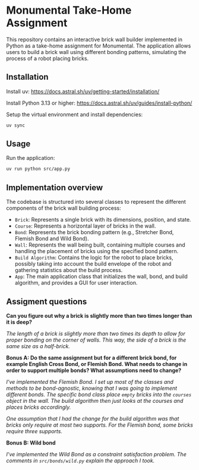
# Monumental Take-Home Assignment

This repository contains an interactive brick wall builder implemented in Python as a take-home assignment for Monumental. The application allows users to build a brick wall using different bonding patterns, simulating the process of a robot placing bricks.

## Installation

Install uv: <https://docs.astral.sh/uv/getting-started/installation/>

Install Python 3.13 or higher: <https://docs.astral.sh/uv/guides/install-python/>

Setup the virtual environment and install dependencies:

```bash
uv sync
```

## Usage

Run the application:

```bash
uv run python src/app.py
```

## Implementation overview

The codebase is structured into several classes to represent the different components of the brick wall building process:

- `Brick`: Represents a single brick with its dimensions, position, and state.
- `Course`: Represents a horizontal layer of bricks in the wall.
- `Bond`: Represents the brick bonding pattern (e.g., Stretcher Bond, Flemish Bond and Wild Bond).
- `Wall`: Represents the wall being built, containing multiple courses and handling the placement of bricks using the specified bond pattern.
- `Build Algorithm`: Contains the logic for the robot to place bricks, possibly taking into account the build envelope of the robot and gathering statistics about the build process.
- `App`: The main application class that initializes the wall, bond, and build algorithm, and provides a GUI for user interaction.

## Assigment questions

**Can you figure out why a brick is slightly more than two times longer than it is deep?**

*The length of a brick is slightly more than two times its depth to allow for proper bonding on the corner of walls. This way, the side of a brick is the same size as a half-brick.*

**Bonus A: Do the same assignment but for a different brick bond, for example English Cross Bond, or Flemish Bond. What needs to change in order to support multiple bonds? What assumptions need to change?**

*I've implemented the Flemish Bond. I set up most of the classes and methods to be bond-agnostic, knowing that I was going to implement different bonds. The specific bond class place `empty` bricks into the `courses` object in the wall. The build algorithm then just looks at the courses and places bricks accordingly.*

*One assumption that I had the change for the build algorithm was that bricks only require at most two supports. For the Flemish bond, some bricks require three supports.*

**Bonus B: Wild bond**

*I've implemented the Wild Bond as a constraint satisfaction problem. The comments in `src/bonds/wild.py` explain the approach I took.*
